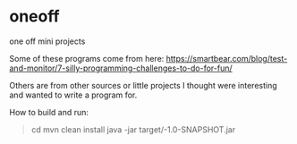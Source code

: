 # oneoff
one off mini projects

Some of these programs come from here: https://smartbear.com/blog/test-and-monitor/7-silly-programming-challenges-to-do-for-fun/

Others are from other sources or little projects I thought were interesting and wanted to write a program for.

How to build and run:
 > cd <project-dir>
 > mvn clean install
 > java -jar target/<project-name>-1.0-SNAPSHOT.jar

